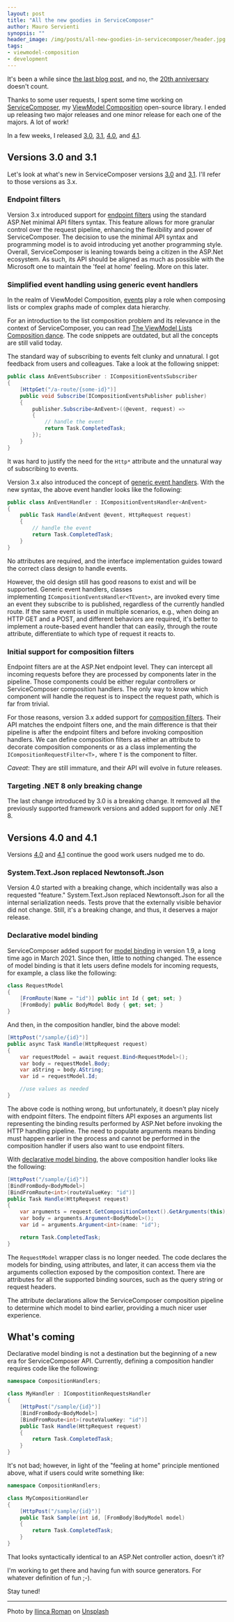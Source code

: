 ```yaml
---
layout: post
title: "All the new goodies in ServiceComposer"
author: Mauro Servienti
synopsis: ""
header_image: /img/posts/all-new-goodies-in-servicecomposer/header.jpg
tags:
- viewmodel-composition
- development
---
```


It's been a while since [the last blog post](https://milestone.topics.it/2024/04/09/service-control-ghost-endpoints.html), and no, the [20th anniversary](https://milestone.topics.it/2024/11/30/anniversary.html) doesn't count.

Thanks to some user requests, I spent some time working on [ServiceComposer](https://github.com/ServiceComposer/ServiceComposer.AspNetCore), my [ViewModel Composition](https://milestone.topics.it/series/view-model-composition.html) open-source library. I ended up releasing two major releases and one minor release for each one of the majors. A lot of work!

In a few weeks, I released [3.0](https://github.com/ServiceComposer/ServiceComposer.AspNetCore/releases/tag/3.0.0), [3.1](https://github.com/ServiceComposer/ServiceComposer.AspNetCore/releases/tag/3.1.0), [4.0](https://github.com/ServiceComposer/ServiceComposer.AspNetCore/releases/tag/4.0.0), and [4.1](https://github.com/ServiceComposer/ServiceComposer.AspNetCore/releases/tag/4.1.0).

## Versions 3.0 and 3.1

Let's look at what's new in ServiceComposer versions [3.0](https://github.com/ServiceComposer/ServiceComposer.AspNetCore/releases/tag/3.0.0) and [3.1](https://github.com/ServiceComposer/ServiceComposer.AspNetCore/releases/tag/3.1.0). I'll refer to those versions as 3.x.

### Endpoint filters

Version 3.x introduced support for [endpoint filters](https://github.com/ServiceComposer/ServiceComposer.AspNetCore/blob/master/docs/endpoint-filters.md) using the standard ASP.Net minimal API filters syntax. This feature allows for more granular control over the request pipeline, enhancing the flexibility and power of ServiceComposer. The decision to use the minimal API syntax and programming model is to avoid introducing yet another programming style. Overall, ServiceComposer is leaning towards being a citizen in the ASP.Net ecosystem. As such, its API should be aligned as much as possible with the Microsoft one to maintain the 'feel at home' feeling. More on this later.

### Simplified event handling using generic event handlers

In the realm of ViewModel Composition, [events](https://github.com/ServiceComposer/ServiceComposer.AspNetCore/blob/master/docs/events.md) play a role when composing lists or complex graphs made of complex data hierarchy.

For an introduction to the list composition problem and its relevance in the context of ServiceComposer, you can read [The ViewModel Lists Composition dance](https://milestone.topics.it/2019/03/21/the-viewmodels-lists-composition-dance.html). The code snippets are outdated, but all the concepts are still valid today.

The standard way of subscribing to events felt clunky and unnatural. I got feedback from users and colleagues. Take a look at the following snippet:

```csharp
public class AnEventSubscriber : ICompositionEventsSubscriber
{
    [HttpGet("/a-route/{some-id}")]
    public void Subscribe(ICompositionEventsPublisher publisher)
    {
        publisher.Subscribe<AnEvent>((@event, request) =>
        {
            // handle the event
            return Task.CompletedTask;
        });
    }
}
```

It was hard to justify the need for the `Http*` attribute and the unnatural way of subscribing to events.

Version 3.x also introduced the concept of [generic event handlers](https://github.com/ServiceComposer/ServiceComposer.AspNetCore/blob/master/docs/events.md#generic-event-handlers). With the new syntax, the above event handler looks like the following:

```csharp
public class AnEventHandler : ICompositionEventsHandler<AnEvent>
{
    public Task Handle(AnEvent @event, HttpRequest request)
    {
        // handle the event
        return Task.CompletedTask;
    }
}
```

No attributes are required, and the interface implementation guides toward the correct class design to handle events.

However, the old design still has good reasons to exist and will be supported. Generic event handlers, classes implementing `ICompositionEventsHandler<TEvent>`, are invoked every time an event they subscribe to is published, regardless of the currently handled route. If the same event is used in multiple scenarios, e.g., when doing an HTTP GET and a POST, and different behaviors are required, it's better to implement a route-based event handler that can easily, through the route attribute, differentiate to which type of request it reacts to.

### Initial support for composition filters

Endpoint filters are at the ASP.Net endpoint level. They can intercept all incoming requests before they are processed by components later in the pipeline. Those components could be either regular controllers or ServiceComposer composition handlers. The only way to know which component will handle the request is to inspect the request path, which is far from trivial.

For those reasons, version 3.x added support for [composition filters](https://github.com/ServiceComposer/ServiceComposer.AspNetCore/blob/master/docs/composition-filters.md). Their API matches the endpoint filters one, and the main difference is that their pipeline is after the endpoint filters and before invoking composition handlers. We can define composition filters as either an attribute to decorate composition components or as a class implementing the `ICompositionRequestFilter<T>,` where `T` is the component to filter.

*Caveat*: They are still immature, and their API will evolve in future releases.

### Targeting .NET 8 only breaking change

The last change introduced by 3.0 is a breaking change. It removed all the previously supported framework versions and added support for only .NET 8.

## Versions 4.0 and 4.1

Versions [4.0](https://github.com/ServiceComposer/ServiceComposer.AspNetCore/releases/tag/4.0.0) and [4.1](https://github.com/ServiceComposer/ServiceComposer.AspNetCore/releases/tag/4.1.0) continue the good work users nudged me to do.

### System.Text.Json replaced Newtonsoft.Json

Version 4.0 started with a breaking change, which incidentally was also a requested "feature." System.Text.Json replaced Newtonsoft.Json for all the internal serialization needs. Tests prove that the externally visible behavior did not change. Still, it's a breaking change, and thus, it deserves a major release.

### Declarative model binding

ServiceComposer added support for [model binding](https://github.com/ServiceComposer/ServiceComposer.AspNetCore/blob/master/docs/model-binding.md) in version 1.9, a long time ago in March 2021. Since then, little to nothing changed. The essence of model binding is that it lets users define models for incoming requests, for example, a class like the following:

```csharp
class RequestModel
{
    [FromRoute(Name = "id")] public int Id { get; set; }
    [FromBody] public BodyModel Body { get; set; }
}
```

And then, in the composition handler, bind the above model:

```csharp
[HttpPost("/sample/{id}")]
public async Task Handle(HttpRequest request)
{
    var requestModel = await request.Bind<RequestModel>();
    var body = requestModel.Body;
    var aString = body.AString;
    var id = requestModel.Id;

    //use values as needed
}
```

The above code is nothing wrong, but unfortunately, it doesn't play nicely with endpoint filters. The endpoint filters API exposes an arguments list representing the binding results performed by ASP.Net before invoking the HTTP handling pipeline. The need to populate arguments means binding must happen earlier in the process and cannot be performed in the composition handler if users also want to use endpoint filters.

With [declarative model binding](https://github.com/ServiceComposer/ServiceComposer.AspNetCore/blob/master/docs/model-binding.md#declarative-model-binding), the above composition handler looks like the following:

```csharp
[HttpPost("/sample/{id}")]
[BindFromBody<BodyModel>]
[BindFromRoute<int>(routeValueKey: "id")]
public Task Handle(HttpRequest request)
{
    var arguments = request.GetCompositionContext().GetArguments(this);
    var body = arguments.Argument<BodyModel>();
    var id = arguments.Argument<int>(name: "id");

    return Task.CompletedTask;
}
```

The `RequestModel` wrapper class is no longer needed. The code declares the models for binding, using attributes, and later, it can access them via the arguments collection exposed by the composition context. There are attributes for all the supported binding sources, such as the query string or request headers. 

The attribute declarations allow the ServiceComposer composition pipeline to determine which model to bind earlier, providing a much nicer user experience.

## What's coming

Declarative model binding is not a destination but the beginning of a new era for ServiceComposer API. Currently, defining a composition handler requires code like the following:

```csharp
namespace CompositionHandlers;

class MyHandler : ICompostitionRequestsHandler
{
    [HttpPost("/sample/{id}")]
    [BindFromBody<BodyModel>]
    [BindFromRoute<int>(routeValueKey: "id")]
    public Task Handle(HttpRequest request)
    {
        return Task.CompletedTask;
    }
}
```

It's not bad; however, in light of the "feeling at home" principle mentioned above, what if users could write something like:

```csharp
namespace CompositionHandlers;

class MyCompositionHandler
{
    [HttpPost("/sample/{id}")]
    public Task Sample(int id, [FromBody]BodyModel model)
    {
        return Task.CompletedTask;
    }
}
```

That looks syntactically identical to an ASP.Net controller action, doesn't it?

I'm working to get there and having fun with source generators. For whatever definition of fun ;-).

Stay tuned!

---

Photo by <a href="https://unsplash.com/@ilincaroman?utm_content=creditCopyText&utm_medium=referral&utm_source=unsplash">Ilinca Roman</a> on <a href="https://unsplash.com/photos/four-assorted-shape-chocolates-mmaiZFhZ3Uc?utm_content=creditCopyText&utm_medium=referral&utm_source=unsplash">Unsplash</a>